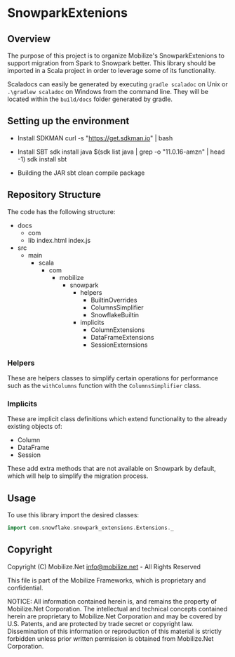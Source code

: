# SnowparkExtenions

## Overview

The purpose of this project is to organize Mobilize's SnowparkExtenions to support migration from Spark to Snowpark better. This library should be imported in a Scala project in order to leverage some of its functionality. 

Scaladocs can easily be generated by executing `gradle scaladoc` on Unix or `.\gradlew scaladoc` on Windows from the command line. They will be located within the `build/docs` folder generated by gradle.

## Setting up the environment

- Install SDKMAN
curl -s "https://get.sdkman.io" | bash

- Install SBT
sdk install java $(sdk list java | grep -o "11.0.16-amzn" | head -1)
sdk install sbt

- Building the JAR
sbt clean compile package

## Repository Structure

The code has the following structure:

+ docs
  + com
  + lib
  index.html
  index.js
+ src
  + main
	+ scala
	  + com
		+ mobilize
		  + snowpark
		    + helpers
			  + BuiltinOverrides
			  + ColumnsSimplifier
			  + SnowflakeBuiltin
			+ implicits
			  + ColumnExtensions
			  + DataFrameExtensions
			  + SessionExternsions
			  
### Helpers

These are helpers classes to simplify certain operations for performance such as the `withColumns` function with the `ColumnsSimplifier` class. 

### Implicits

These are implicit class definitions which extend functionality to the already existing objects of:

* Column
* DataFrame
* Session

These add extra methods that are not available on Snowpark by default, which will help to simplify the migration process.

## Usage

To use this library import the desired classes:

```scala
import com.snowflake.snowpark_extensions.Extensions._
```

## Copyright

Copyright (C) Mobilize.Net info@mobilize.net - All Rights Reserved

This file is part of the Mobilize Frameworks, which is
proprietary and confidential.

NOTICE:  All information contained herein is, and remains
the property of Mobilize.Net Corporation.
The intellectual and technical concepts contained herein are
proprietary to Mobilize.Net Corporation and may be covered
by U.S. Patents, and are protected by trade secret or copyright law.
Dissemination of this information or reproduction of this material
is strictly forbidden unless prior written permission is obtained
from Mobilize.Net Corporation.